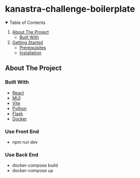 # kanastra-challenge-boilerplate
<!-- TABLE OF CONTENTS -->
<details open="open">
  <summary>Table of Contents</summary>
  <ol>
    <li>
      <a href="#about-the-project">About The Project</a>
      <ul>
        <li><a href="#built-with">Built With</a></li>
      </ul>
    </li>
    <li>
      <a href="#getting-started">Getting Started</a>
      <ul>
        <li><a href="#prerequisites">Prerequisites</a></li>
        <li><a href="#installation">Installation</a></li>
      </ul>
    </li>
  </ol>
</details>

<!-- ABOUT THE PROJECT -->
## About The Project

### Built With

* [React](https://reactjs.org/)
* [MUI](https://mui.com/)
* [Vite](https://vitejs.dev)
* [Python](https://www.python.org/)
* [Flask](https://flask.palletsprojects.com/en/3.0.x/)
* [Docker](https://www.docker.com/)

### Use Front End
* npm run dev

### Use Back End
* docker-compose build
* docker-compose up


  
